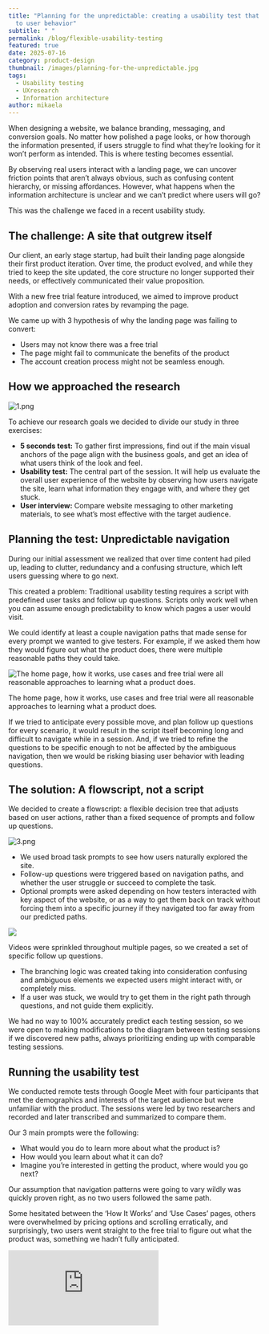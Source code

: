 ```yaml
---
title: "Planning for the unpredictable: creating a usability test that adjusts
  to user behavior"
subtitle: " "
permalink: /blog/flexible-usability-testing
featured: true
date: 2025-07-16
category: product-design
thumbnail: /images/planning-for-the-unpredictable.jpg
tags:
  - Usability testing
  - UXresearch
  - Information architecture
author: mikaela
---
```

When designing a website, we balance branding, messaging, and conversion goals. No matter how polished a page looks, or how thorough the information presented, if users struggle to find what they’re looking for it won’t perform as intended. This is where testing becomes essential.

By observing real users interact with a landing page, we can uncover friction points that aren’t always obvious, such as confusing content hierarchy, or missing affordances. However, what happens when the information architecture is unclear and we can’t predict where users will go?

This was the challenge we faced in a recent usability study.

## The challenge: A site that outgrew itself

Our client, an early stage startup, had built their landing page alongside their first product iteration. Over time, the product evolved, and while they tried to keep the site updated, the core structure no longer supported their needs, or effectively communicated their value proposition.

With a new free trial feature introduced, we aimed to improve product adoption and conversion rates by revamping the page.

We came up with 3 hypothesis of why the landing page was failing to convert:

* Users may not know there was a free trial
* The page might fail to communicate the benefits of the product
* The account creation process might not be seamless enough.

## How we approached the research

![1.png](/images/how-we-approached-the-research.png)



To achieve our research goals we decided to divide our study in three exercises:

* **5 seconds test:** To gather first impressions, find out if the main visual anchors of the page align with the business goals, and get an idea of what users think of the look and feel.
* **Usability test:** The central part of the session. It will help us evaluate the overall user experience of the website by observing how users navigate the site, learn what information they engage with, and where they get stuck.
* **User interview:** Compare website messaging to other marketing materials, to see what’s most effective with the target audience.

## Planning the test: Unpredictable navigation

During our initial assessment we realized that over time content had piled up, leading to clutter, redundancy and a confusing structure, which left users guessing where to go next.

This created a problem: Traditional usability testing requires a script with predefined user tasks and follow up questions. Scripts only work well when you can assume enough predictability to know which pages a user would visit.

We could identify at least a couple navigation paths that made sense for every prompt we wanted to give testers. For example, if we asked them how they would figure out what the product does, there were multiple reasonable paths they could take.

![The home page, how it works, use cases and free trial were all reasonable approaches to learning what a product does.](/images/the-home-page-how-it-works-use-cases-and-free-trial.png)

The home page, how it works, use cases and free trial were all reasonable approaches to learning what a product does.

If we tried to anticipate every possible move, and plan follow up questions for every scenario, it would result in the script itself becoming long and difficult to navigate while in a session. And, if we tried to refine the questions to be specific enough to not be affected by the ambiguous navigation, then we would be risking biasing user behavior with leading questions.

## The solution: A flowscript, not a script

We decided to create a flowscript: a flexible decision tree that adjusts based on user actions, rather than a fixed sequence of prompts and follow up questions.

![3.png](/images/flowscript.png)

* We used broad task prompts to see how users naturally explored the site.
* Follow-up questions were triggered based on navigation paths, and whether the user struggle or succeed to complete the task.
* Optional prompts were asked depending on how testers interacted with key aspect of the website, or as a way to get them back on track without forcing them into a specific journey if they navigated too far away from our predicted paths.

![](/images/optional-prompts-path.png)

Videos were sprinkled throughout multiple pages, so we created a set of specific follow up questions.

* The branching logic was created taking into consideration confusing and ambiguous elements we expected users might interact with, or completely miss.
* If a user was stuck, we would try to get them in the right path through questions, and not guide them explicitly.

We had no way to 100% accurately predict each testing session, so we were open to making modifications to the diagram between testing sessions if we discovered new paths, always prioritizing ending up with comparable testing sessions.

## Running the usability test

We conducted remote tests through Google Meet with four participants that met the demographics and interests of the target audience but were unfamiliar with the product. The sessions were led by two researchers and recorded and later transcribed and summarized to compare them.

Our 3 main prompts were the following:

* What would you do to learn more about what the product is?
* How would you learn about what it can do?
* Imagine you’re interested in getting the product, where would you go next?

Our assumption that navigation patterns were going to vary wildly was quickly proven right, as no two users followed the same path.

Some hesitated between the ‘How It Works’ and ‘Use Cases’ pages, others were overwhelmed by pricing options and scrolling erratically, and surprisingly, two users went straight to the free trial to figure out what the product was, something we hadn’t fully anticipated.

<div style={{ position: 'relative', paddingBottom: '56.25%', height: 0, overflow: 'hidden' }}>
  <iframe
    src="https://www.youtube.com/embed/lpLNDyZiggo?autoplay=1&mute=1&start=1"
    style={{ position: 'absolute', top: 0, left: 0, width: '100%', height: '100%' }}
    frameBorder="0"
    allow="autoplay; encrypted-media"
    allowFullScreen
  />
</div>

Recording of user’s screen while scanning the pricing page.

Having optional prompts and screen-specific follow up questions planned (”Do you feel like you know everything you need to know about this product to start using it?” “What else would you like to know?”) helped us accommodate for those cases and discover insights without need to improvise.

## Key findings

Once concluded the study the results were analyzed and compared, and we came up with the following list of key findings to address in the redesign:

![](/images/gráfico-tabla-comparativa-juvenil-colorido-pastel.png)

## Results

Based on those decisions the information architecture was simplified and restructured:

![5.gif](/images/info-arch-simplified-and-restructured.gif)

And the UI was redesigned, minimizing the amount of text and creating a more dynamic and stronger visual hierarchy:

<div style={{ position: 'relative', paddingBottom: '56.25%', height: 0, overflow: 'hidden' }}>
  <iframe
    src="https://www.youtube.com/embed/3vQH1C4N96c?autoplay=1&mute=1"
    style={{ position: 'absolute', top: 0, left: 0, width: '100%', height: '100%' }}
    frameBorder="0"
    allow="autoplay; encrypted-media"
    allowFullScreen
  />
</div>

## Conclusion: The power of flexibility

Our flowscript approach helped us gather unbiased insights, improve navigation, and optimize conversions.

As a team, we managed to turn a challenge into the opportunity to try out alternative testing methods, learn about the perks of having flexible approaches in usability studies, and create a system that can be reused in future sessions.

For researchers tackling similar issues: don’t be afraid to think outside the box, adaptation is key when it comes to applying methodologies to real life products and users. As long as you prioritize natural user behavior, and structure your study for comparable results, your results won’t be compromised and you will be on the right path.

Have you faced similar usability testing challenges? Let’s discuss!